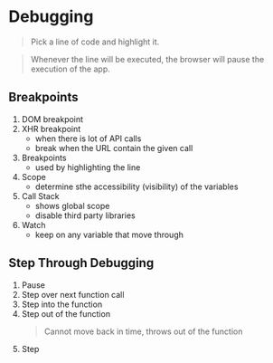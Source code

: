 # Debugging

> Pick a line of code and highlight it.

> Whenever the line will be executed, the browser will pause the execution of the app.

## Breakpoints

1. DOM breakpoint
2. XHR breakpoint
   - when there is lot of API calls
   - break when the URL contain the given call
3. Breakpoints
   - used by highlighting the line
4. Scope
   - determine sthe accessibility (visibility) of the variables
5. Call Stack
    - shows global scope
    - disable third party libraries
6. Watch
    - keep on any variable that move through

## Step Through Debugging

1. Pause 
2. Step over next function call
3. Step into the function
4. Step out of the function 
    > Cannot move back in time, throws out of the function
5. Step
